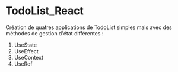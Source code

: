 # TodoList_React

Création de quatres applications de TodoList simples mais avec des méthodes de gestion d'état différentes :
1) UseState
2) UseEffect
3) UseContext
4) UseRef
